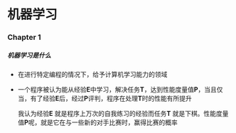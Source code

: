 # 机器学习



### Chapter 1



##### 机器学习是什么

- 在进行特定编程的情况下，给予计算机学习能力的领域

- 一个程序被认为能从经验**E**中学习，解决任务**T**，达到性能度量值**P**，当且仅当，有了经验**E**后，经过**P**评判，程序在处理**T**时的性能有所提升

  我认为经验**E** 就是程序上万次的自我练习的经验而任务**T** 就是下棋。性能度量值**P**呢，就是它在与一些新的对手比赛时，赢得比赛的概率



